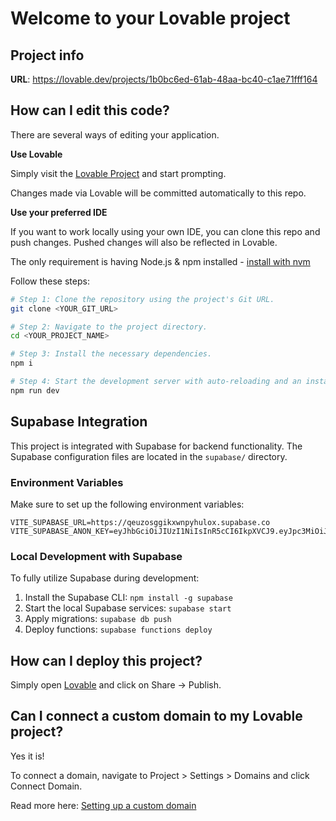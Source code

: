 
# Welcome to your Lovable project

## Project info

**URL**: https://lovable.dev/projects/1b0bc6ed-61ab-48aa-bc40-c1ae71fff164

## How can I edit this code?

There are several ways of editing your application.

**Use Lovable**

Simply visit the [Lovable Project](https://lovable.dev/projects/1b0bc6ed-61ab-48aa-bc40-c1ae71fff164) and start prompting.

Changes made via Lovable will be committed automatically to this repo.

**Use your preferred IDE**

If you want to work locally using your own IDE, you can clone this repo and push changes. Pushed changes will also be reflected in Lovable.

The only requirement is having Node.js & npm installed - [install with nvm](https://github.com/nvm-sh/nvm#installing-and-updating)

Follow these steps:

```sh
# Step 1: Clone the repository using the project's Git URL.
git clone <YOUR_GIT_URL>

# Step 2: Navigate to the project directory.
cd <YOUR_PROJECT_NAME>

# Step 3: Install the necessary dependencies.
npm i

# Step 4: Start the development server with auto-reloading and an instant preview.
npm run dev
```

## Supabase Integration

This project is integrated with Supabase for backend functionality. The Supabase configuration files are located in the `supabase/` directory.

### Environment Variables

Make sure to set up the following environment variables:

```
VITE_SUPABASE_URL=https://qeuzosggikxwnpyhulox.supabase.co
VITE_SUPABASE_ANON_KEY=eyJhbGciOiJIUzI1NiIsInR5cCI6IkpXVCJ9.eyJpc3MiOiJzdXBhYmFzZSIsInJlZiI6InFldXpvc2dnaWt4d25weWh1bG94Iiwicm9sZSI6ImFub24iLCJpYXQiOjE3NDM5NzMwMDAsImV4cCI6MjA1OTU0OTAwMH0.6ebEh2HRX9YJlRjvKXKeybMnfnEXxfgwXbGtHhaDcQs
```

### Local Development with Supabase

To fully utilize Supabase during development:

1. Install the Supabase CLI: `npm install -g supabase`
2. Start the local Supabase services: `supabase start`
3. Apply migrations: `supabase db push`
4. Deploy functions: `supabase functions deploy`

## How can I deploy this project?

Simply open [Lovable](https://lovable.dev/projects/1b0bc6ed-61ab-48aa-bc40-c1ae71fff164) and click on Share -> Publish.

## Can I connect a custom domain to my Lovable project?

Yes it is!

To connect a domain, navigate to Project > Settings > Domains and click Connect Domain.

Read more here: [Setting up a custom domain](https://docs.lovable.dev/tips-tricks/custom-domain#step-by-step-guide)
